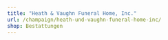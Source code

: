 ```yaml
---
title: "Heath & Vaughn Funeral Home, Inc."
url: /champaign/heath-und-vaughn-funeral-home-inc/
shop: Bestattungen
---
```

